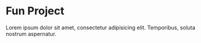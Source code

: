# Fun Project
Lorem ipsum dolor sit amet, consectetur adipisicing elit. Temporibus, soluta nostrum aspernatur.
